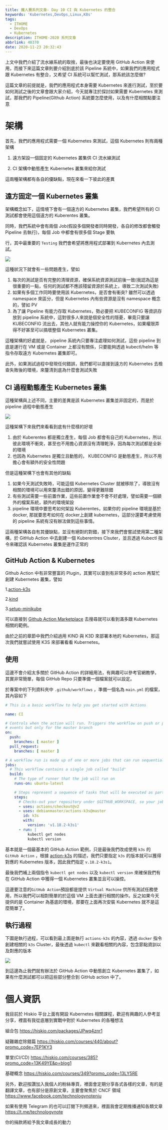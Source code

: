 ```yaml
---
title: 鐵人賽系列文章- Day 10 CI 與 Kubernetes 的整合
keywords: 'Kubernetes,DevOps,Linux,K8s'
tags:
  - ITHOME
  - DevOps
  - Kubernetes
description: ITHOME-2020 系列文章
abbrlink: 40370
date: 2020-11-23 20:32:43
---
```


上文中我們介紹了流水線系統的取捨，最後也決定要使用 GitHub Action 來使用，而接下來這篇文章則要介紹到底於該 Pipeline 系統中，如果我們的應用程式跟 Kubernetes 有整合，又希望 CI 系統可以幫忙測試，那系統該怎麼做?

這篇文章的前提就是，我們的應用程式本身需要 Kubernetes 來進行測試，至於要如何測試之後的文章會跟大家介紹，今天就專注於探討如果需要 Kubernetes 來測試，那我們的 Pipeline(GIthub Action) 系統要怎麼使用，以及有什麼相關點要注意

# 架構

首先，我們的應用程式需要一個 Kubernetes 來測試，這個 Kubernetes 則有兩種架構

1. 遠方架設一個固定的 Kubernetes 叢集供 CI 流水線測試

2. CI 架構中動態產生 Kubernetes 叢集來給你測試

   

這兩種架構都有各自的優缺點，現在來看一下彼此的差異



## 遠方固定一個 Kubernetes 叢集



架構概念如下，這情境下會有一個遠方的 Kubernetes 叢集，我們希望所有的 CI 測試都會使用這個遠方的 Kuberentes 叢集。

同時，我們系統中會有兩個 Job(假設多個開發者同時開發，各自的修改都會觸發 Pipeline 去執行)，每個  Job 中都會有很多個 Stage 要執

行，其中最重要的 `Testing` 我們會希望將應用程式部署到 Kubernetes 內去測試。

![](https://i.imgur.com/vQoYbYj.jpg)



這種狀況下就會有一些問題產生，譬如

1. 每次的測試是否有完整的清理資源，確保系統資源測試前後一致(我認為這是很重要的一點，任何的測試都不應該殘留資源於系統上，導致二次測試失敗)
2. 如果有多個工作同時要使用該 Kubernetes，是否會有衝突? 雖然可以透過 namespace 來區分，但是 Kubernetes 內有些資源是沒有 namespace 概念的，譬如 PV
3. 為了讓 Pipeline 有能力存取 Kubernetes，勢必要把 KUBECONFIG 等資訊存放到 pipeline 系統中，這對很多人來說是個安全性的隱憂，畢竟只要讓 KUBECONFIG 流出去，其他人就有能力操控你的 Kubernetes，如果權限弄得不好甚至可以搞壞整個 Kubernetes 叢集。

這種架構的好處就是， pipeline 系統內只要專注處理如何測試，這些 pipeline 到底是運行在 VM 或是 Container 上都沒有關係，只要能夠透過 kubectl/helm 等指令存取遠方 Kubernetes 叢集即可。

此外，如果測試過程中發現任何錯誤，我們都可以直接到遠方的 Kubernetes 去檢查失敗後的環境，來釐清到底為什麼會測試失敗

## CI 過程動態產生 Kubernetes 叢集



這種架構與上述不同，主要的差異是該 Kubernetes 叢集並非固定的，而是於 pipeline 過程中動態產生

![](https://i.imgur.com/ocPdkKH.jpg)

這種架構下來我們來看看到底有什麼樣的好壞

1. 由於 Kuberentes 都是獨立產生，每個 Job 都會有自己的 Kubernetes，所以彼此環境不衝突，甚至也不用擔心資源沒有清理乾淨，因為每次測試都是全新的環境
2. 也因為 Kubernetes 是獨立且動態的， KUBECONFIG 是動態產生，所以不用擔心會有額外的安全性問題



但是這種架構下也會有其他的缺點

1. 如果今天測試失敗時，可能這個 Kubernetes Cluster 就被移除了，導致沒有相關的環境可以用來釐清出錯的原因，變得更難除錯
2. 有些測試需要一些前置作業，這些前置作業會不會不好處理，譬如需要一個額外的檔案系統，額外的環境架設
3. pipeline 環境中要思考如何架設 Kuberentes，如果你的 pipeline 環境是基於 docker, 那就要思考如何在 docker上創建 kubernetes，這部分還要考慮使用的 pipeline 系統有沒有辦法做到這些事情。



這兩種架構各自有其優缺點，並沒有絕對的對錯，接下來我們會嘗試使用第二種架構，於 GitHub Action 中去創建一個 Kuberentres Clsuter，並且透過 Kubectl 指令來確認該 Kubernetes 叢集是運作正常的





## GitHub Action & Kubernetes

Github Action 中有非常豐富的 Plugin，其實可以查到有非常多的 action 再幫忙創建 Kubernetes 叢集，譬如

1.[action-k3s](https://github.com/marketplace/actions/actions-k3s)

2.[kind](https://github.com/marketplace/actions/kind-kubernetes-in-docker-action)

3.[setup-minikube](https://github.com/marketplace/actions/setup-minikube)



可以直接到 [Github Action Marketplace](https://github.com/marketplace) 去搜尋就可以看到滿多跟 Kubernetes 相關的範例。

由於之前的章節中我們介紹過用 KIND 與 K3D 來部署本地的 Kubernetes，那這次我們就嘗試使用 K3S 來部署看看 Kubernetes。



## 使用

這邊不會介紹太多關於 GitHub Action 的詳細用法，有興趣可以參考官網教學，其實非常簡單，每個 GitHub Repo 只要準備一個檔案就可以設定。

於專案中的下列資料夾中 `.github/workflows` ，準備一個名為 `main.yml` 的檔案，其內容如下

```yaml
# This is a basic workflow to help you get started with Actions

name: CI

# Controls when the action will run. Triggers the workflow on push or pull request
# events but only for the master branch
on:
  push:
    branches: [ master ]
  pull_request:
    branches: [ master ]

# A workflow run is made up of one or more jobs that can run sequentially or in parallel
jobs:
  # This workflow contains a single job called "build"
  build:
    # The type of runner that the job will run on
    runs-on: ubuntu-latest

    # Steps represent a sequence of tasks that will be executed as part of the job
    steps:
      # Checks-out your repository under $GITHUB_WORKSPACE, so your job can access it
      - uses: actions/checkout@v2
      - uses: debianmaster/actions-k3s@master
        id: k3s
        with:
          version: 'v1.18.2-k3s1'
      - run: |
          kubectl get nodes
          kubectl version
```

基本就是一個最基本的 GitHub Action 範例，只是最後我們改成使用 `k3s` 的 `GitHub Action` ，根據 [action-k3s](https://github.com/marketplace/actions/actions-k3s) 的描述，我們只要指定 `k3s` 的版本就可以獲得對應的 Kubernetes 版本，因此我們指定 `v.18.2-k3s1`。

最後我們補上兩個指令 `kubectl get nodes` 以及 `kubectl version` 來確保我們有在 GitHub Action 中獲得一個 Kubernetes 叢集並且可以操控。

這邊要注意的`GitHub Action`預設都是提供 `Virtual Machine` 供所有測試任務使用，所以我們可以相對簡單的於這個 VM 上面去運行相關的操作。反之如果今天提供的是 Container 為基底的環境，那要在上面再次安裝 Kubernetes 就不是這麼簡單了。



## 執行過程

下圖是執行過程，可以看到最上面是執行 `actions-k3s` 的內容，透過 `docker` 指令創建相關的 `k3s` Cluster，最後透過	`kubectl` 來觀看相關的內容，包含節點資訓以及對應的版本

![](https://i.imgur.com/cWiDU0g.png)

到這邊為止我們就有辦法於 GitHub Action 中動態創立 Kubernetes 叢集了，如果有什麼測試都可以把這些部分整合到 GitHub action 中了。
# 個人資訊
我目前於 Hiskio 平台上面有開設 Kubernetes 相關課程，歡迎有興趣的人參考並分享，裡面有我從底層到實戰中對於 Kubernetes 的各種想法

組合包
https://hiskio.com/packages/JPwq4znr1

疑難雜症除錯篇
https://hiskio.com/courses/440/about?promo_code=7EP1KY3

單堂(CI/CD)
https://hiskio.com/courses/385?promo_code=13K49YE&p=blog1

基礎概念
https://hiskio.com/courses/349?promo_code=13LY5RE

另外，歡迎按讚加入我個人的粉絲專頁，裡面會定期分享各式各樣的文章，有的是翻譯文章，也有部分是原創文章，主要會聚焦於 CNCF 領域
https://www.facebook.com/technologynoteniu

如果有使用 Telegram 的也可以訂閱下列頻道來，裡面我會定期推播通知各類文章
https://t.me/technologynote

你的捐款將給予我文章成長的動力
<script type="text/javascript" src="https://cdnjs.buymeacoffee.com/1.0.0/button.prod.min.js" data-name="bmc-button" data-slug="hwchiu" data-color="#000000" data-emoji=""  data-font="Cookie" data-text="Buy me a coffee" data-outline-color="#fff" data-font-color="#fff" data-coffee-color="#fd0" ></script>
